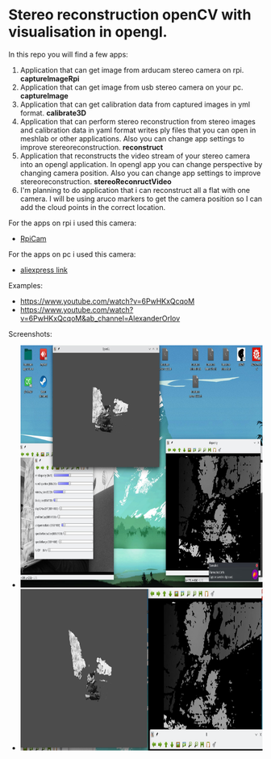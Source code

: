 # Stereo reconstruction openCV with visualisation in opengl.

In this repo you will find a few apps:
1. Application that can get image from arducam stereo camera on rpi. **captureImageRpi**
2. Application that can get image from usb stereo camera on your pc. **captureImage**
3. Application that can get calibration data from captured images in yml format. **calibrate3D**
4. Application that can perform stereo reconstruction from stereo images and calibration data in yaml format writes ply files that you can open in meshlab or other applications. Also you can change app settings to improve stereoreconstruction. **reconstruct**
5. Application that reconstructs the video stream of your stereo camera into an opengl application. In opengl app you can change perspective by changing camera position. Also you can change app settings to improve stereoreconstruction. **stereoReconructVideo**
6. I'm planning to do application that i can reconstruct all a flat with one camera. I will be using aruco markers to get the camera position so I can add the cloud points in the correct location.

For the apps on rpi i used this camera:
* [ RpiCam ](https://www.arducam.com/product/arducam-1mp2-wide-angle-stereo-camera-for-raspberry-pi-jetson-nano-and-xavier-nx-dual-ov9281-monochrome-global-shutter-camera-module/)

For the apps on pc i used this camera:
* [aliexpress link](https://aliexpress.ru/item/1005003746856008.html?af=2926_Y6Ljx9&utm_campaign=2926_Y6Ljx9&aff_platform=api-new-link-generate&utm_medium=cpa&cn=22gerkbuymojxisqixse7lk8y8u4gtmc&dp=22gerkbuymojxisqixse7lk8y8u4gtmc&aff_fcid=278a1c50bc064ada93a2747a08c09ca2-1666732414553-06118-_Dl2eda7&cv=2&aff_fsk=_Dl2eda7&click_id=9mTZ1Xn2VbZnoVU&sk=_Dl2eda7&aff_trace_key=278a1c50bc064ada93a2747a08c09ca2-1666732414553-06118-_Dl2eda7&terminal_id=cf3cb91e30fd4502a2bdfbe75c754c0c&utm_source=aerkol&utm_content=2&sku_id=12000027022788321)

Examples:
* https://www.youtube.com/watch?v=6PwHKxQcqoM
* https://www.youtube.com/watch?v=6PwHKxQcqoM&ab_channel=AlexanderOrlov

Screenshots:
* <img src="example.jpg"  alt="Examples of stereo reconstruct" width = "640" height="480" />
* <img src="example2.jpg" alt="Examples of stereo reconstruct" width = "640" height="320" />